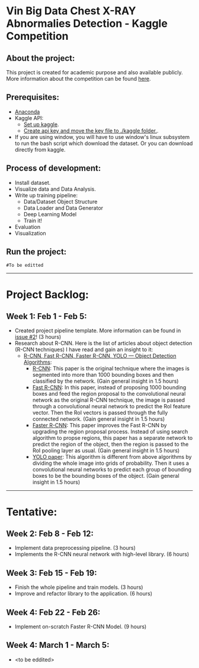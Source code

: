# Vin Big Data Chest X-RAY Abnormalies Detection - Kaggle Competition

## About the project:
This project is created for academic purpose and also available publicly. More information about the competition can be found [here](https://www.kaggle.com/c/vinbigdata-chest-xray-abnormalities-detection/).

## Prerequisites:
* [Anaconda]()
* Kaggle API:
  * [Set up kaggle](https://www.kaggle.com/docs/api). 
  * [Create api key and move the key file to ./kaggle folder.](https://github.com/Kaggle/kaggle-api/issues/15#issuecomment-500713264).
* If you are using window, you will have to use window's linux subsystem to run the bash script which download the dataset. Or you can download directly from kaggle.

## Process of development:
* Install dataset.
* Visualize data and Data Analysis.
* Write up training pipeline:
  * Data/Dataset Object Structure
  * Data Loader and Data Generator
  * Deep Learning Model
  * Train it!
* Evaluation
* Visualization

## Run the project:

```
#To be editted
```
---------------
# Project Backlog:

## Week 1: Feb 1 - Feb 5:
* Created project pipeline template. More information can be found in [issue #2](https://github.com/rxng8/VINDR-Competition/issues/2)! (3 hours)
* Research about R-CNN. Here is the list of articles about object detection (R-CNN techniques) I have read and gain an insight to it:
  * [R-CNN, Fast R-CNN, Faster R-CNN, YOLO — Object Detection Algorithms](https://towardsdatascience.com/r-cnn-fast-r-cnn-faster-r-cnn-yolo-object-detection-algorithms-36d53571365e):
    * [R-CNN](https://arxiv.org/abs/1311.2524): This paper is the original technique where the images is segmented into more than 1000 bounding boxes and then classified by the network. (Gain general insight in 1.5 hours)
    * [Fast R-CNN](https://arxiv.org/abs/1504.08083): In this paper, instead of proposing 1000 bounding boxes and feed the region proposal to the convolutional neural network as the original R-CNN technique, the image is passed through a convolutional neural network to predict the RoI feature vector. Then the RoI vectors is passed through the fully connected network. (Gain general insight in 1.5 hours)
    * [Faster R-CNN](https://arxiv.org/abs/1506.01497): This paper improves the Fast R-CNN by upgrading the region proposal process. Instead of using search algorithm to propse regions, this paper has a separate network to predict the region of the object, then the region is passed to the RoI pooling layer as usual. (Gain general insight in 1.5 hours)
    * [YOLO paper](https://arxiv.org/abs/1506.02640): This algorithm is different from above algorithms by dividing the whole image into grids of probability. Then it uses a convolutional neural networks to predict each group of bounding boxes to be the bounding boxes of the object. (Gain general insight in 1.5 hours)

---------------
# Tentative:

## Week 2: Feb 8 - Feb 12:
* Implement data preprocessing pipeline. (3 hours)
* Implements the R-CNN neural network with high-level library. (6 hours)

## Week 3: Feb 15 - Feb 19:
* Finish the whole pipeline and train models. (3 hours)
* Improve and refactor library to the application. (6 hours)

## Week 4: Feb 22 - Feb 26:
* Implement on-scratch Faster R-CNN Model. (9 hours)

## Week 4: March 1 - March 5:
* \<to be eddited\>